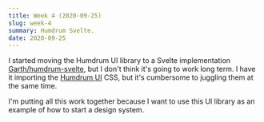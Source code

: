 ```yaml
---
title: Week 4 (2020-09-25)
slug: week-4
summary: Humdrum Svelte.
date: 2020-09-25
---
```


I started moving the Humdrum UI library to a Svelte implementation [Garth/humdrum-svelte](https://github.com/GarthDB/humdrum-svelte), but I don't think it's going to work long term. I have it importing the [Humdrum UI](https://github.com/GarthDB/humdrum-ui) CSS, but it's cumbersome to juggling them at the same time.

I'm putting all this work together because I want to use this UI library as an example of how to start a design system.
